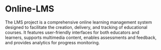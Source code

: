 # Online-LMS
 The LMS project is a comprehensive online learning management system designed to facilitate the creation, delivery, and tracking of educational courses. It features user-friendly interfaces for both educators and learners, supports multimedia content, enables assessments and feedback, and provides analytics for progress monitoring. 
